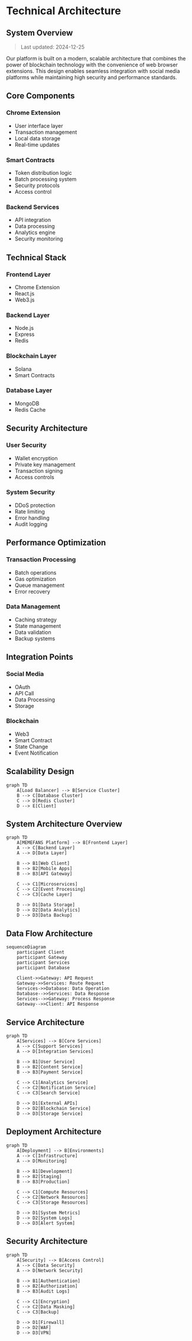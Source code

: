 # Technical Architecture

## System Overview

> Last updated: 2024-12-25

Our platform is built on a modern, scalable architecture that combines the power of blockchain technology with the convenience of web browser extensions. This design enables seamless integration with social media platforms while maintaining high security and performance standards.

## Core Components

### Chrome Extension
- User interface layer
- Transaction management
- Local data storage
- Real-time updates

### Smart Contracts
- Token distribution logic
- Batch processing system
- Security protocols
- Access control

### Backend Services
- API integration
- Data processing
- Analytics engine
- Security monitoring

## Technical Stack

### Frontend Layer
- Chrome Extension
- React.js
- Web3.js

### Backend Layer
- Node.js
- Express
- Redis

### Blockchain Layer
- Solana
- Smart Contracts

### Database Layer
- MongoDB
- Redis Cache

## Security Architecture

### User Security

- Wallet encryption
- Private key management
- Transaction signing
- Access controls

### System Security

- DDoS protection
- Rate limiting
- Error handling
- Audit logging

## Performance Optimization

### Transaction Processing

- Batch operations
- Gas optimization
- Queue management
- Error recovery

### Data Management

- Caching strategy
- State management
- Data validation
- Backup systems

## Integration Points

### Social Media

- OAuth
- API Call
- Data Processing
- Storage

### Blockchain

- Web3
- Smart Contract
- State Change
- Event Notification

## Scalability Design

```mermaid
graph TD
    A[Load Balancer] --> B[Service Cluster]
    B --> C[Database Cluster]
    C --> D[Redis Cluster]
    D --> E[Client]
```

## System Architecture Overview

```mermaid
graph TD
    A[MEMEFANS Platform] --> B[Frontend Layer]
    A --> C[Backend Layer]
    A --> D[Data Layer]
    
    B --> B1[Web Client]
    B --> B2[Mobile Apps]
    B --> B3[API Gateway]
    
    C --> C1[Microservices]
    C --> C2[Event Processing]
    C --> C3[Cache Layer]
    
    D --> D1[Data Storage]
    D --> D2[Data Analytics]
    D --> D3[Data Backup]
```

## Data Flow Architecture

```mermaid
sequenceDiagram
    participant Client
    participant Gateway
    participant Services
    participant Database
    
    Client->>Gateway: API Request
    Gateway->>Services: Route Request
    Services->>Database: Data Operation
    Database-->>Services: Data Response
    Services-->>Gateway: Process Response
    Gateway-->>Client: API Response
```

## Service Architecture

```mermaid
graph TD
    A[Services] --> B[Core Services]
    A --> C[Support Services]
    A --> D[Integration Services]
    
    B --> B1[User Service]
    B --> B2[Content Service]
    B --> B3[Payment Service]
    
    C --> C1[Analytics Service]
    C --> C2[Notification Service]
    C --> C3[Search Service]
    
    D --> D1[External APIs]
    D --> D2[Blockchain Service]
    D --> D3[Storage Service]
```

## Deployment Architecture

```mermaid
graph TD
    A[Deployment] --> B[Environments]
    A --> C[Infrastructure]
    A --> D[Monitoring]
    
    B --> B1[Development]
    B --> B2[Staging]
    B --> B3[Production]
    
    C --> C1[Compute Resources]
    C --> C2[Network Resources]
    C --> C3[Storage Resources]
    
    D --> D1[System Metrics]
    D --> D2[System Logs]
    D --> D3[Alert System]
```

## Security Architecture

```mermaid
graph TD
    A[Security] --> B[Access Control]
    A --> C[Data Security]
    A --> D[Network Security]
    
    B --> B1[Authentication]
    B --> B2[Authorization]
    B --> B3[Audit Logs]
    
    C --> C1[Encryption]
    C --> C2[Data Masking]
    C --> C3[Backup]
    
    D --> D1[Firewall]
    D --> D2[WAF]
    D --> D3[VPN]
```
